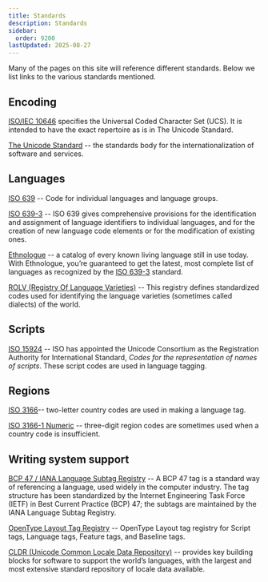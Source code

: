 ```yaml
---
title: Standards
description: Standards
sidebar:
  order: 9200
lastUpdated: 2025-08-27
---
```

Many of the pages on this site will reference different standards. Below we list links to the various standards mentioned.

## Encoding

[ISO/IEC 10646][iso-10646] specifies the Universal Coded Character Set (UCS). It is intended to have the exact repertoire as is in The Unicode Standard. 

[The Unicode Standard][unicode] -- the standards body for the internationalization of software and services. 

## Languages

[ISO 639][iso-639] -- Code for individual languages and language groups.

[ISO 639-3][iso-639-3] -- ISO 639 gives comprehensive provisions for the identification and assignment of language identifiers to individual languages, and for the creation of new language code elements or for the modification of existing ones.

[Ethnologue][ethnologue] -- a catalog of every known living language still in use today. With Ethnologue, you’re guaranteed to get the latest, most complete list of languages as recognized by the [ISO 639-3][iso-639-3] standard.

[ROLV (Registry Of Language Varieties)][rolv] -- This registry defines standardized codes used for identifying the language varieties (sometimes called dialects) of the world.

## Scripts

[ISO 15924][iso-15924] -- ISO has appointed the Unicode Consortium as the Registration Authority for International Standard, *Codes for the representation of names of scripts*. These script codes are used in language tagging.

## Regions

[ISO 3166][iso-3166]-- two-letter country codes are used in making a language tag.

[ISO 3166-1 Numeric][iso-3166-1] -- three-digit region codes are sometimes used when a country code is insufficient.

## Writing system support

[BCP 47 / IANA Language Subtag Registry][bcp47] -- A BCP 47 tag is a standard way of referencing a language, used widely in the computer industry. The tag structure has been standardized by the Internet Engineering Task Force (IETF) in Best Current Practice (BCP) 47; the subtags are maintained by the IANA Language Subtag Registry.

[OpenType Layout Tag Registry][oltr] -- OpenType Layout tag registry for Script tags, Language tags, Feature tags, and Baseline tags.

[CLDR (Unicode Common Locale Data Repository)][cldr] -- provides key building blocks for software to support the world’s languages, with the largest and most extensive standard repository of locale data available.

[bcp47]: https://www.iana.org/assignments/language-subtag-registry/language-subtag-registry
[cldr]: https://cldr.unicode.org/
[ethnologue]: https://www.ethnologue.com/
[iso-10646]: https://en.wikipedia.org/wiki/Universal_Coded_Character_Set
[iso-15924]: https://unicode.org/iso15924/iso15924-codes.html
[iso-3166-1]: https://en.wikipedia.org/wiki/ISO_3166-1_numeric
[iso-3166]: https://en.wikipedia.org/wiki/List_of_ISO_3166_country_codes
[iso-639-3]: https://iso639-3.sil.org/
[iso-639]: http://www.infoterm.info/standardization/iso_639_1_2002.php
[oltr]: https://learn.microsoft.com/en-us/typography/opentype/spec/ttoreg
[rolv]: https://globalrecordings.net/en/rolv
[unicode]: https://www.unicode.org/main.html
